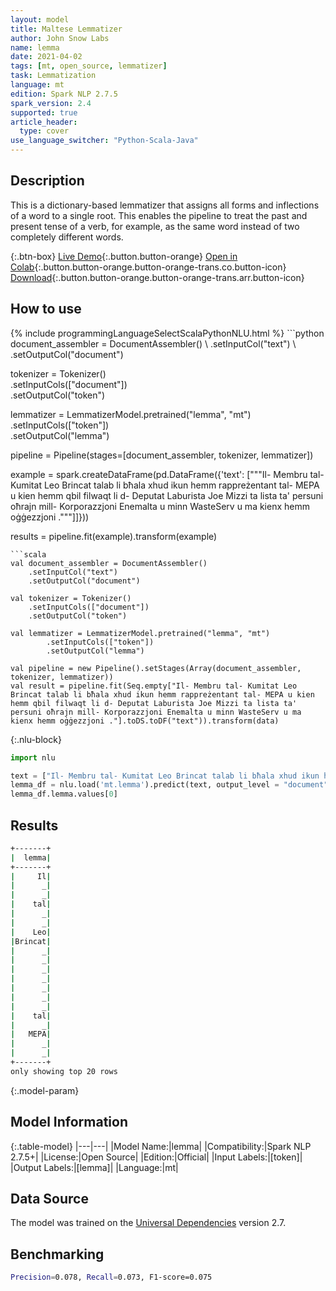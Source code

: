 ```yaml
---
layout: model
title: Maltese Lemmatizer
author: John Snow Labs
name: lemma
date: 2021-04-02
tags: [mt, open_source, lemmatizer]
task: Lemmatization
language: mt
edition: Spark NLP 2.7.5
spark_version: 2.4
supported: true
article_header:
  type: cover
use_language_switcher: "Python-Scala-Java"
---
```


## Description

This is a dictionary-based lemmatizer that assigns all forms and inflections of a word to a single root. This enables the pipeline to treat the past and present tense of a verb, for example, as the same word instead of two completely different words.

{:.btn-box}
[Live Demo](https://demo.johnsnowlabs.com/public/TEXT_PREPROCESSING/){:.button.button-orange}
[Open in Colab](https://colab.research.google.com/github/JohnSnowLabs/spark-nlp-workshop/blob/master/tutorials/streamlit_notebooks/TEXT_PREPROCESSING.ipynb){:.button.button-orange.button-orange-trans.co.button-icon}
[Download](https://s3.amazonaws.com/auxdata.johnsnowlabs.com/public/models/lemma_mt_2.7.5_2.4_1617376734828.zip){:.button.button-orange.button-orange-trans.arr.button-icon}

## How to use



<div class="tabs-box" markdown="1">
{% include programmingLanguageSelectScalaPythonNLU.html %}
```python
document_assembler = DocumentAssembler() \
    .setInputCol("text") \
    .setOutputCol("document")

tokenizer = Tokenizer()\
    .setInputCols(["document"]) \
    .setOutputCol("token")

lemmatizer = LemmatizerModel.pretrained("lemma", "mt") \
        .setInputCols(["token"]) \
        .setOutputCol("lemma")

pipeline = Pipeline(stages=[document_assembler, tokenizer, lemmatizer])

example = spark.createDataFrame(pd.DataFrame({'text': ["""Il- Membru tal- Kumitat Leo Brincat talab li bħala xhud ikun hemm rappreżentant tal- MEPA u kien hemm qbil filwaqt li d- Deputat Laburista Joe Mizzi ta lista ta' persuni oħrajn mill- Korporazzjoni Enemalta u minn WasteServ u ma kienx hemm oġġezzjoni ."""]]}))

results = pipeline.fit(example).transform(example)
```
```scala
val document_assembler = DocumentAssembler()
    .setInputCol("text")
    .setOutputCol("document")

val tokenizer = Tokenizer()
    .setInputCols(["document"])
    .setOutputCol("token")

val lemmatizer = LemmatizerModel.pretrained("lemma", "mt")
        .setInputCols(["token"])
        .setOutputCol("lemma")

val pipeline = new Pipeline().setStages(Array(document_assembler, tokenizer, lemmatizer))
val result = pipeline.fit(Seq.empty["Il- Membru tal- Kumitat Leo Brincat talab li bħala xhud ikun hemm rappreżentant tal- MEPA u kien hemm qbil filwaqt li d- Deputat Laburista Joe Mizzi ta lista ta' persuni oħrajn mill- Korporazzjoni Enemalta u minn WasteServ u ma kienx hemm oġġezzjoni ."].toDS.toDF("text")).transform(data)
```

{:.nlu-block}
```python
import nlu

text = ["Il- Membru tal- Kumitat Leo Brincat talab li bħala xhud ikun hemm rappreżentant tal- MEPA u kien hemm qbil filwaqt li d- Deputat Laburista Joe Mizzi ta lista ta' persuni oħrajn mill- Korporazzjoni Enemalta u minn WasteServ u ma kienx hemm oġġezzjoni ."]
lemma_df = nlu.load('mt.lemma').predict(text, output_level = "document")
lemma_df.lemma.values[0]

```
</div>

## Results

```bash
+-------+
|  lemma|
+-------+
|     Il|
|      _|
|      _|
|    tal|
|      _|
|      _|
|    Leo|
|Brincat|
|      _|
|      _|
|      _|
|      _|
|      _|
|      _|
|      _|
|    tal|
|      _|
|   MEPA|
|      _|
|      _|
+-------+
only showing top 20 rows
```

{:.model-param}
## Model Information

{:.table-model}
|---|---|
|Model Name:|lemma|
|Compatibility:|Spark NLP 2.7.5+|
|License:|Open Source|
|Edition:|Official|
|Input Labels:|[token]|
|Output Labels:|[lemma]|
|Language:|mt|

## Data Source

The model was trained on the [Universal Dependencies](https://www.universaldependencies.org) version 2.7.

## Benchmarking

```bash
Precision=0.078, Recall=0.073, F1-score=0.075
```
